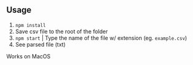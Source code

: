 ## Usage

1. `npm install`
2.  Save csv file to the root of the folder
3. `npm start` | Type the name of the file w/ extension (eg. `example.csv`)
4. See parsed file (txt)

Works on MacOS